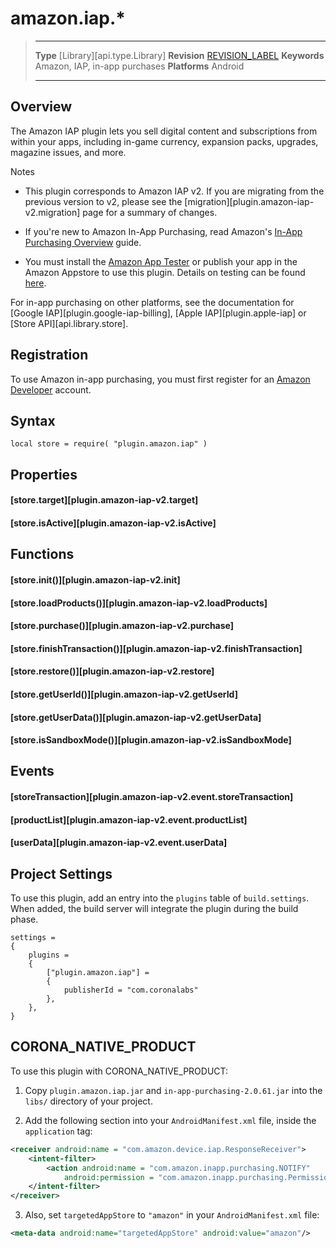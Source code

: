 # amazon.iap.*

> --------------------- ------------------------------------------------------------------------------------------
> __Type__              [Library][api.type.Library]
> __Revision__          [REVISION_LABEL](REVISION_URL)
> __Keywords__          Amazon, IAP, in-app purchases
> __Platforms__			Android
> --------------------- ------------------------------------------------------------------------------------------

## Overview

The Amazon IAP plugin lets you sell digital content and subscriptions from within your apps, including <nobr>in-game</nobr> currency, expansion packs, upgrades, magazine issues, and more.

<div class="guide-notebox">
<div class="notebox-title">Notes</div>

* This plugin corresponds to <nobr>Amazon IAP v2</nobr>. If you are migrating from the previous version to v2, please see the [migration][plugin.amazon-iap-v2.migration] page for a summary of changes.

* If you're new to <nobr>Amazon In-App Purchasing</nobr>, read Amazon's [In-App Purchasing Overview](https://developer.amazon.com/docs/in-app-purchasing/iap-overview.html) guide.

* You must install the [Amazon App Tester](https://developer.amazon.com/docs/in-app-purchasing/iap-install-and-configure-app-tester.html) or publish your app in the Amazon Appstore to use this plugin. Details on testing can be found [here](https://developer.amazon.com/docs/in-app-purchasing/iap-testing-overview.html).

</div>

<div class="docs-tip-outer">
<div class="docs-tip-inner-left">
<div class="fa fa-cog"></div>
</div>
<div class="docs-tip-inner-right">

For in-app purchasing on other platforms, see the documentation for [Google IAP][plugin.google-iap-billing], [Apple IAP][plugin.apple-iap] or [Store API][api.library.store].

</div>
</div>


## Registration

To use Amazon in-app purchasing, you must first register for an [Amazon Developer](http://developer.amazon.com) account.


## Syntax

	local store = require( "plugin.amazon.iap" )


## Properties

#### [store.target][plugin.amazon-iap-v2.target]

#### [store.isActive][plugin.amazon-iap-v2.isActive]


## Functions

#### [store.init()][plugin.amazon-iap-v2.init]

#### [store.loadProducts()][plugin.amazon-iap-v2.loadProducts]

#### [store.purchase()][plugin.amazon-iap-v2.purchase]

#### [store.finishTransaction()][plugin.amazon-iap-v2.finishTransaction]

#### [store.restore()][plugin.amazon-iap-v2.restore]

#### [store.getUserId()][plugin.amazon-iap-v2.getUserId]

#### [store.getUserData()][plugin.amazon-iap-v2.getUserData]

#### [store.isSandboxMode()][plugin.amazon-iap-v2.isSandboxMode]


## Events

#### [storeTransaction][plugin.amazon-iap-v2.event.storeTransaction]

#### [productList][plugin.amazon-iap-v2.event.productList]

#### [userData][plugin.amazon-iap-v2.event.userData]


## Project Settings

To use this plugin, add an entry into the `plugins` table of `build.settings`. When added, the build server will integrate the plugin during the build phase.

``````{ brush="lua" gutter="false" first-line="1" highlight="[5,6,7,8]" }
settings =
{
	plugins =
	{
		["plugin.amazon.iap"] =
		{
			publisherId = "com.coronalabs"
		},
	},
}
``````


## CORONA_NATIVE_PRODUCT

To use this plugin with CORONA_NATIVE_PRODUCT:

1. Copy `plugin.amazon.iap.jar` and `in-app-purchasing-2.0.61.jar` into the `libs/` directory of your project.

2. Add the following section into your `AndroidManifest.xml` file, inside the `application` tag:

<div class="code-indent">

``````xml
<receiver android:name = "com.amazon.device.iap.ResponseReceiver">
	<intent-filter>
		<action android:name = "com.amazon.inapp.purchasing.NOTIFY"
			android:permission = "com.amazon.inapp.purchasing.Permission.NOTIFY"/>
	</intent-filter>
</receiver>
``````

</div>

3. Also, set `targetedAppStore` to `"amazon"` in your `AndroidManifest.xml` file:

<div class="code-indent">

``````xml
<meta-data android:name="targetedAppStore" android:value="amazon"/>
``````

</div>


<!---

## Example

``````lua
local store = require('plugin.amazon.iap')
local widget = require('widget')
local json = require('json')

-- The main store listener receives events when you make a purchase, restore or if Amazon decides it needs to send you an update
local function storeListener(event)
	print('storeListener event:')
	if not event.isError then
		print('status:', event.status)
		print('transaction:', json.prettify(event.transaction))

		-- You can fulfill the purchase if everything is ok or you can tell Amazon, that this receipt
		-- is no longer valid with store.notifyUnavailable()
		store.notifyFulfilled(event.transaction.receiptId)
	else
		print(json.prettify(event))
	end
end

-- You must call init() before anything else
store.init(storeListener)
print('isSandboxMode:', store.isSandboxMode) -- true if you are testing with App Tester
print('isActive:', store.isActive) -- true if the plugin was properly initialized

local _W, _H = display.actualContentWidth, display.actualContentHeight
local _CX = display.contentCenterX

local width = _W * 0.8
local size = _H * 0.1
local buttonFontSize = 16

local y = size * 0.5
local spacing = _H * 0.15

widget.newButton{
	x = _CX, y = y,
	width = width, height = size,
	label = 'getUserData()',
	fontSize = buttonFontSize,
	onRelease = function()
		local requestId = store.getUserData(function(event)
			print('getUserData() event:')
			if not event.isError then
				print('userId:', event.userId)
				print('marketplace:', event.marketplace)
			else
				print(json.prettify(event))
			end
		end)
		print('getUserData() Request ID:', requestId)
	end
}

widget.newButton{
	x = _CX, y = y + spacing,
	width = width, height = size,
	label = 'getProductData()',
	fontSize = buttonFontSize,
	onRelease = function()
		local requestId = store.getProductData({'consumable1', 'subscription1weekly', 'entitlement1', 'someinvalidsku'}, function(event)
			print('getProductData() event:')
			if not event.isError then
				print('products:', json.prettify(event.products))
				print('invalidProducts:', json.prettify(event.invalidProducts))
			else
				print(json.prettify(event))
			end
		end)
		print('getProductData() Request ID:', requestId)
	end
}

widget.newButton{
	x = _CX, y = y + spacing * 2,
	width = width, height = size,
	label = 'purchase() consumable',
	fontSize = buttonFontSize,
	onRelease = function()
		local requestId = store.purchase('consumable1')
		print('purchase() Request ID:', requestId)
	end
}

widget.newButton{
	x = _CX, y = y + spacing * 3,
	width = width, height = size,
	label = 'purchase() entitlement',
	fontSize = buttonFontSize,
	onRelease = function()
		local requestId = store.purchase('entitlement1')
		print('purchase() Request ID:', requestId)
	end
}

widget.newButton{
	x = _CX, y = y + spacing * 4,
	width = width, height = size,
	label = 'purchase() subscription',
	fontSize = buttonFontSize,
	onRelease = function()
		local requestId = store.purchase('subscription1weekly')
		print('purchase() Request ID:', requestId)
	end
}

widget.newButton{
	x = _CX, y = y + spacing * 5,
	width = width, height = size,
	label = 'restore()',
	fontSize = buttonFontSize,
	onRelease = function()
		local requestId = store.restore()
		print('restore() Request ID:', requestId)
	end
}
``````

-->
